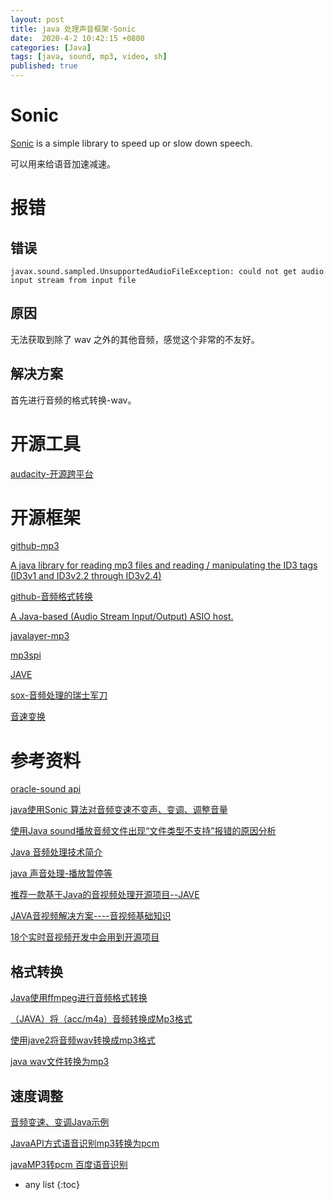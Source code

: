 ```yaml
---
layout: post
title: java 处理声音框架-Sonic
date:  2020-4-2 10:42:15 +0800
categories: [Java]
tags: [java, sound, mp3, video, sh]
published: true
---
```


# Sonic 

[Sonic](https://github.com/waywardgeek/sonic/blob/master/Sonic.java) is a simple library to speed up or slow down speech.

可以用来给语音加速减速。

# 报错

## 错误

```
javax.sound.sampled.UnsupportedAudioFileException: could not get audio input stream from input file
```

## 原因

无法获取到除了 wav 之外的其他音频，感觉这个非常的不友好。

## 解决方案

首先进行音频的格式转换-wav。

# 开源工具

[audacity-开源跨平台](https://www.audacityteam.org/)

# 开源框架

[github-mp3](https://github.com/search?l=Java&p=1&q=mp3&type=Repositories)

[A java library for reading mp3 files and reading / manipulating the ID3 tags (ID3v1 and ID3v2.2 through ID3v2.4)](https://github.com/mpatric/mp3agic)

[github-音频格式转换](https://github.com/adrielcafe/AndroidAudioConverter)

[A Java-based (Audio Stream Input/Output) ASIO host.](https://github.com/mhroth/jasiohost)

[javalayer-mp3](http://www.javazoom.net/javalayer/javalayer.html)

[mp3spi](http://www.javazoom.net/mp3spi/mp3spi.html)

[JAVE](http://www.sauronsoftware.it/projects/jave/index.php)

[sox-音频处理的瑞士军刀](http://sox.sourceforge.net/)

[音速变换](https://github.com/search?q=%E9%9F%B3%E5%8F%98%E9%80%9F)

# 参考资料

[oracle-sound api](https://docs.oracle.com/javase/tutorial/sound/TOC.html?spm=a2c4e.10696291.0.0.5d1519a4D0Rz2B)

[java使用Sonic 算法对音频变速不变声、变调、调整音量](https://www.cnblogs.com/passedbylove/p/11792253.html)

[使用Java sound播放音频文件出现“文件类型不支持”报错的原因分析](https://blog.csdn.net/qq_25827845/article/details/79026786)

[Java 音频处理技术简介](https://www.jianshu.com/p/3d27058dc377)

[java 声音处理-播放暂停等](https://www.cnblogs.com/zhangdashuai/p/3456375.html)

[推荐一款基于Java的音视频处理开源项目--JAVE](https://blog.csdn.net/softwave/article/details/5819699)

[JAVA音视频解决方案----音视频基础知识](https://blog.csdn.net/cuiyaonan2000/article/details/93179719)

[18个实时音视频开发中会用到开源项目](https://blog.csdn.net/weixin_34261739/article/details/88917741)

## 格式转换

[Java使用ffmpeg进行音频格式转换](https://blog.csdn.net/scropio0zry/article/details/82389203)

[（JAVA）将（acc/m4a）音频转换成Mp3格式](https://my.oschina.net/simpleton/blog/1581907)

[使用jave2将音频wav转换成mp3格式](https://www.cnblogs.com/fanblogs/p/11001731.html)

[java wav文件转换为mp3](https://blog.csdn.net/qq_33129625/article/details/78550691)

## 速度调整

[音频变速、变调Java示例](https://github.com/apomelo/voice-velocity-demo)

[JavaAPI方式语音识别mp3转换为pcm](https://ai.baidu.com/forum/topic/show/496972)

[javaMP3转pcm 百度语音识别](https://segmentfault.com/a/1190000013383967)

* any list
{:toc}